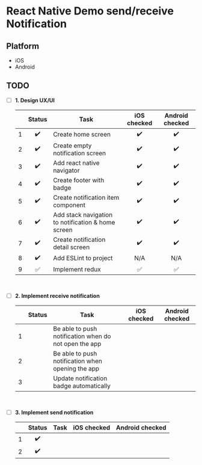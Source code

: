 # React Native Demo send/receive Notification

## Platform

- iOS
- Android

## TODO

- [ ] **1. Design UX/UI**

  |     |       Status       | Task                                               |    iOS checked     |  Android checked   |
  | :-: | :----------------: | -------------------------------------------------- | :----------------: | :----------------: |
  |  1  | :heavy_check_mark: | Create home screen                                 | :heavy_check_mark: | :heavy_check_mark: |
  |  2  | :heavy_check_mark: | Create empty notification screen                   | :heavy_check_mark: | :heavy_check_mark: |
  |  3  | :heavy_check_mark: | Add react native navigator                         | :heavy_check_mark: | :heavy_check_mark: |
  |  4  | :heavy_check_mark: | Create footer with badge                           | :heavy_check_mark: | :heavy_check_mark: |
  |  5  | :heavy_check_mark: | Create notification item component                 | :heavy_check_mark: | :heavy_check_mark: |
  |  6  | :heavy_check_mark: | Add stack navigation to notification & home screen | :heavy_check_mark: | :heavy_check_mark: |
  |  7  | :heavy_check_mark: | Create notification detail screen                  | :heavy_check_mark: | :heavy_check_mark: |
  |  8  | :heavy_check_mark: | Add ESLint to project                              |        N/A         |        N/A         |
  |  9  | :white_check_mark: | Implement redux                                    | :white_check_mark: | :white_check_mark: |

<br>

- [ ] **2. Implement receive notification**

  |     | Status | Task                                                  | iOS checked | Android checked |
  | :-: | :----: | ----------------------------------------------------- | :---------: | :-------------: |
  |  1  |        | Be able to push notification when do not open the app |             |                 |
  |  2  |        | Be able to push notification when opening the app     |             |                 |
  |  3  |        | Update notification badge automatically               |             |                 |

<br>

- [ ] **3. Implement send notification**

  |     |       Status       | Task | iOS checked | Android checked |
  | :-: | :----------------: | ---- | :---------: | :-------------: |
  |  1  | :heavy_check_mark: |      |             |                 |
  |  2  | :heavy_check_mark: |      |             |                 |
